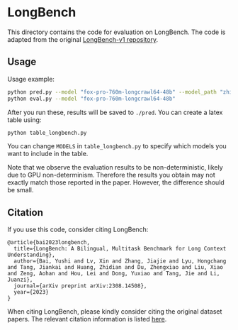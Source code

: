 # LongBench

This directory contains the code for evaluation on LongBench. The code is adapted from the original [LongBench-v1 repository](https://github.com/THUDM/LongBench/blob/main/LongBench/README.md).

## Usage

Usage example:

```bash
python pred.py --model "fox-pro-760m-longcrawl64-48b" --model_path "zhixuan-lin/fox-pro-760m-longcrawl64-48b" --max_length 15500
python eval.py --model "fox-pro-760m-longcrawl64-48b"
```

After you run these, results will be saved to `./pred`. You can create a latex table using:


```bash
python table_longbench.py
```

You can change `MODELS` in `table_longbench.py` to specify which models you want to include in the table.


Note that we observe the evaluation results to be non-deterministic, likely due to GPU non-determinism. Therefore the results you obtain may not exactly match those reported in the paper. However, the difference should be small.

## Citation

If you use this code, consider citing LongBench:
```
@article{bai2023longbench,
  title={LongBench: A Bilingual, Multitask Benchmark for Long Context Understanding},
  author={Bai, Yushi and Lv, Xin and Zhang, Jiajie and Lyu, Hongchang and Tang, Jiankai and Huang, Zhidian and Du, Zhengxiao and Liu, Xiao and Zeng, Aohan and Hou, Lei and Dong, Yuxiao and Tang, Jie and Li, Juanzi},
  journal={arXiv preprint arXiv:2308.14508},
  year={2023}
}
```
When citing LongBench, please kindly consider citing the original dataset papers. The relevant citation information is listed [here](refs/ref.bib).
